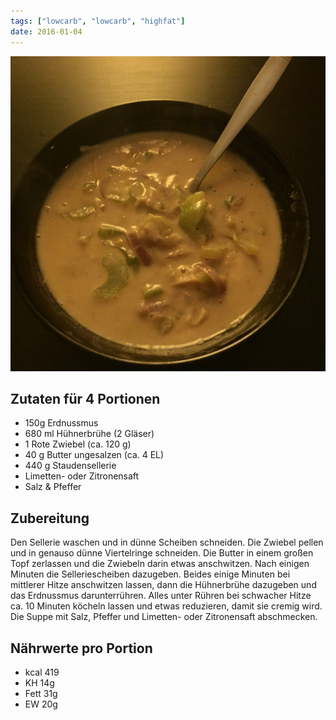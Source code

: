 ```yaml
---
tags: ["lowcarb", "lowcarb", "highfat"]
date: 2016-01-04
---
```


![](../uploads/erdnuss-sellerie-suppe.jpg)

## Zutaten für 4 Portionen
- 150g      Erdnussmus
- 680 ml    Hühnerbrühe (2 Gläser)
- 1         Rote Zwiebel (ca. 120 g)
- 40 g      Butter ungesalzen (ca. 4 EL)
- 440 g     Staudensellerie
- Limetten- oder Zitronensaft
- Salz & Pfeffer

## Zubereitung
Den Sellerie waschen und in dünne Scheiben schneiden. Die Zwiebel pellen und in genauso dünne Viertelringe schneiden. Die Butter in einem großen Topf zerlassen und die Zwiebeln darin etwas anschwitzen. Nach einigen Minuten die Selleriescheiben dazugeben. Beides einige Minuten bei mittlerer Hitze anschwitzen lassen, dann die Hühnerbrühe dazugeben und das Erdnussmus darunterrühren.
Alles unter Rühren bei schwacher Hitze ca. 10 Minuten köcheln lassen und etwas reduzieren, damit sie cremig wird.
Die Suppe mit Salz, Pfeffer und Limetten- oder Zitronensaft abschmecken.

## Nährwerte pro Portion
- kcal  419
- KH     14g
- Fett   31g
- EW     20g
